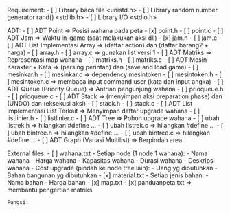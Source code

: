 Requirement:
    - [ ] Library baca file <unistd.h>
    - [ ] Library random number generator rand() <stdlib.h>
    - [ ] Library I/O <stdio.h>

ADT:
    - [ ] ADT Point => Posisi wahana pada peta
        - [x] point.h
        - [ ] point.c
    - [ ] ADT Jam => Waktu in-game (saat melakukan aksi dll)
        - [x] jam.h
        - [ ] jam.c
    - [ ] ADT List Implementasi Array => (daftar action) dan (daftar barang2 + harga)
        - [ ] array.h
        - [ ] array.c => gunakan list versi 1
    - [ ] ADT Matriks => Representasi map wahana
        - [ ] matriks.h
        - [ ] matriks.c
    - [ ] ADT Mesin Karakter + Kata => (parsing perintah) dan (save and load game)
        - [ ] mesinkar.h
        - [ ] mesinkar.c => dependency mesintoken
        - [ ] mesintoken.h
        - [ ] mesintoken.c => membaca input command user (kata dan input angka) 
    - [ ] ADT Queue (Priority Queue) => Antrian pengunjung wahana
        - [ ] prioqueue.h
        - [ ] prioqueue.c
    - [ ] ADT Stack => (menyimpan aksi preparation phase) dan (UNDO) dan (eksekusi aksi)
        - [ ] stack.h
        - [ ] stack.c
    - [ ] ADT List Implementasi List Terkait => Menyimpan daftar upgrade wahana
        - [ ] listlinier.h
        - [ ] listlinier.c
    - [ ] ADT Tree => Pohon upgrade wahana
        - [ ] ubah listrek.h => hilangkan #define ...
        - [ ] ubah listrek.c => hilangkan #define ...
        - [ ] ubah bintree.h => hilangkan #define ...
        - [ ] ubah bintree.c => hilangkan #define ...
    - [ ] ADT Graph (Variasi Multilist) => Berpindah area
    <!-- - [ ] ADT Lainnya (definisikan sendiri)-->
    
External files:
    - [ ] wahana.txt
        - Setiap node (1 node 1 wahana):
            - Nama wahana
            - Harga wahana
            - Kapasitas wahana
            - Durasi wahana
            - Deskripsi wahana
        - Cost upgrade (pindah ke node tree lain):
            - Uang yg dibutuhkan
            - Bahan bangunan yg dibutuhkan
    - [x] material.txt
        - Setiap jenis bahan:
            - Nama bahan
            - Harga bahan
    - [x] map.txt
        - [x] panduanpeta.txt => membantu pengertian matriks
    <!-- - [ ] state.txt => deskripsikan sendiri, OPTIONAL -->

    Fungsi:
